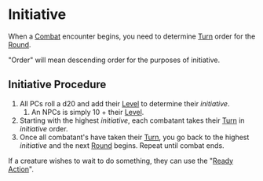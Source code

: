 # Initiative

When a [Combat](Combat.md) encounter begins, you need to determine [Turn](../Core%20Procedures/Turn.md) order for the [Round](../Core%20Procedures/Round.md).

"Order" will mean descending order for the purposes of initiative.

## Initiative Procedure

1. All PCs roll a d20 and add their [Level](../../Player%20Characters/Derived%20Statistics/Level.md) to determine their *initiative*.
	1. An NPCs is simply 10 + their [Level](../../Player%20Characters/Derived%20Statistics/Level.md).
2. Starting with the highest *initiative*, each combatant takes their [Turn](../Core%20Procedures/Turn.md) in *initiative* order.
3. Once all combatant's have taken their [Turn](../Core%20Procedures/Turn.md), you go back to the highest *initiative* and the next [Round](../Core%20Procedures/Round.md) begins. Repeat until combat ends.

If a creature wishes to wait to do something, they can use the "[Ready Action](Reaction.md#Ready)".
